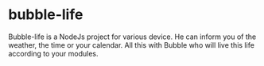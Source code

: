 # bubble-life
Bubble-life is a NodeJs project for various device. He can inform you of the weather, the time or your calendar. All this with Bubble who will live this life according to your modules.
